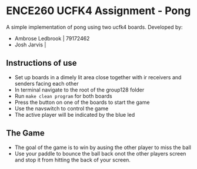 # ENCE260 UCFK4 Assignment - Pong

A simple implementation of pong using two ucfk4 boards. Developed by:
- Ambrose Ledbrook | 79172462
- Josh Jarvis |

## Instructions of use
- Set up boards in a dimely lit area close together with ir receivers and
  senders facing each other
- In terminal navigate to the root of the group128 folder
- Run `make clean program` for both boards
- Press the button on one of the boards to start the game
- Use the navswitch to control the game
- The active player will be indicated by the blue led

## The Game
- The goal of the game is to win by ausing the other player to miss the ball
- Use your paddle to bounce the ball back onot the other players screen and
  stop it from hitting the back of your screen.
